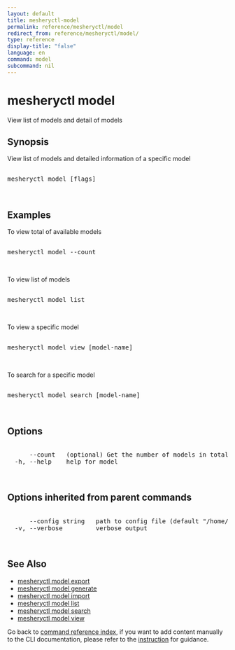 ```yaml
---
layout: default
title: mesheryctl-model
permalink: reference/mesheryctl/model
redirect_from: reference/mesheryctl/model/
type: reference
display-title: "false"
language: en
command: model
subcommand: nil
---
```


# mesheryctl model

View list of models and detail of models

## Synopsis

View list of models and detailed information of a specific model

<pre class='codeblock-pre'>
<div class='codeblock'>
mesheryctl model [flags]

</div>
</pre>

## Examples

To view total of available models

<pre class='codeblock-pre'>
<div class='codeblock'>
mesheryctl model --count

</div>
</pre>

To view list of models

<pre class='codeblock-pre'>
<div class='codeblock'>
mesheryctl model list

</div>
</pre>

To view a specific model

<pre class='codeblock-pre'>
<div class='codeblock'>
mesheryctl model view [model-name]

</div>
</pre>

To search for a specific model

<pre class='codeblock-pre'>
<div class='codeblock'>
mesheryctl model search [model-name]

</div>
</pre>

## Options

<pre class='codeblock-pre'>
<div class='codeblock'>
      --count   (optional) Get the number of models in total
  -h, --help    help for model

</div>
</pre>

## Options inherited from parent commands

<pre class='codeblock-pre'>
<div class='codeblock'>
      --config string   path to config file (default "/home/runner/.meshery/config.yaml")
  -v, --verbose         verbose output

</div>
</pre>

## See Also

- [mesheryctl model export](/reference/mesheryctl/model/export)
- [mesheryctl model generate](/reference/mesheryctl/model/generate)
- [mesheryctl model import](/reference/mesheryctl/model/import)
- [mesheryctl model list](/reference/mesheryctl/model/list)
- [mesheryctl model search](/reference/mesheryctl/model/search)
- [mesheryctl model view](/reference/mesheryctl/model/view)

Go back to [command reference index](/reference/mesheryctl/), if you want to add content manually to the CLI documentation, please refer to the [instruction](/project/contributing/contributing-cli#preserving-manually-added-documentation) for guidance.
